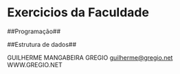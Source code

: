 ﻿Exercicios da Faculdade
=======================

##Programação##

##Estrutura de dados##


GUILHERME MANGABEIRA GREGIO 
<guilherme@gregio.net> 
WWW.GREGIO.NET